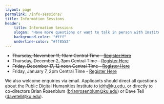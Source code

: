 ```yaml
---
layout: page 
permalink: /info-sessions/
title: Information Sessions
header: 
    title: Information Sessions
    slogan: "Have more questions or want to talk in person with Institute staff? Join us via Zoom at one of the information sessions below."
    background-color: "#fff"
    underline-color: "#ff8552"
---
```



* ~~Thursday, November 11, 10am Central Time - [Register Here](https://kansas.zoom.us/meeting/register/tJIvf-CsrT8uHd0BK3eNLSvFnifzlMciwT2W)~~  
* ~~Thursday, December 2, 3pm Central Time - [Register Here](https://bit.ly/pdhi-info-session-2)~~  
* ~~Friday, December 17, 12 noon Central Time - [Register Here](https://bit.ly/pdhi-info-session-3)~~  
* Friday, January 7, 2pm Central Time - [Register Here](https://kansas.zoom.us/meeting/register/tJUrduytqzgjHNCnUai2QOi3D8Z-7QZP69hi)

We also welcome enquiries via email. Applicants should direct all questions about the Public Digital Humanities Institute to <idrh@ku.edu>, or directly to co-directors Brian Rosenblum (<brianrosenblum@ku.edu>) or Dave Tell (<davetell@ku.edu>).